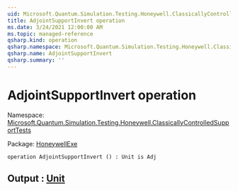 ```yaml
---
uid: Microsoft.Quantum.Simulation.Testing.Honeywell.ClassicallyControlledSupportTests.AdjointSupportInvert
title: AdjointSupportInvert operation
ms.date: 3/24/2021 12:00:00 AM
ms.topic: managed-reference
qsharp.kind: operation
qsharp.namespace: Microsoft.Quantum.Simulation.Testing.Honeywell.ClassicallyControlledSupportTests
qsharp.name: AdjointSupportInvert
qsharp.summary: ''
---
```


# AdjointSupportInvert operation

Namespace: [Microsoft.Quantum.Simulation.Testing.Honeywell.ClassicallyControlledSupportTests](xref:Microsoft.Quantum.Simulation.Testing.Honeywell.ClassicallyControlledSupportTests)

Package: [HoneywellExe](https://nuget.org/packages/HoneywellExe)




```qsharp
operation AdjointSupportInvert () : Unit is Adj
```


## Output : [Unit](xref:microsoft.quantum.lang-ref.unit)


